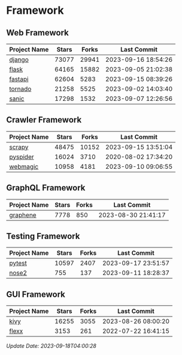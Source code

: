 # Framework

## Web Framework
| Project Name | Stars | Forks | Last Commit |
| ------------ | ----- | ----- | ----------- |
| [django](https://github.com/django/django) | 73077 | 29941 | 2023-09-16 18:54:26 |
| [flask](https://github.com/pallets/flask) | 64165 | 15882 | 2023-09-05 21:02:38 |
| [fastapi](https://github.com/tiangolo/fastapi) | 62604 | 5283 | 2023-09-15 08:39:26 |
| [tornado](https://github.com/tornadoweb/tornado) | 21258 | 5525 | 2023-09-02 14:03:40 |
| [sanic](https://github.com/sanic-org/sanic) | 17298 | 1532 | 2023-09-07 12:26:56 |

## Crawler Framework
| Project Name | Stars | Forks | Last Commit |
| ------------ | ----- | ----- | ----------- |
| [scrapy](https://github.com/scrapy/scrapy) | 48475 | 10152 | 2023-09-15 13:51:04 |
| [pyspider](https://github.com/binux/pyspider) | 16024 | 3710 | 2020-08-02 17:34:20 |
| [webmagic](https://github.com/code4craft/webmagic) | 10958 | 4181 | 2023-09-10 09:06:55 |

## GraphQL Framework
| Project Name | Stars | Forks | Last Commit |
| ------------ | ----- | ----- | ----------- |
| [graphene](https://github.com/graphql-python/graphene) | 7778 | 850 | 2023-08-30 21:41:17 |

## Testing Framework
| Project Name | Stars | Forks | Last Commit |
| ------------ | ----- | ----- | ----------- |
| [pytest](https://github.com/pytest-dev/pytest) | 10597 | 2407 | 2023-09-17 23:51:57 |
| [nose2](https://github.com/nose-devs/nose2) | 755 | 137 | 2023-09-11 18:28:37 |

## GUI Framework
| Project Name | Stars | Forks | Last Commit |
| ------------ | ----- | ----- | ----------- |
| [kivy](https://github.com/kivy/kivy) | 16255 | 3055 | 2023-08-26 08:00:20 |
| [flexx](https://github.com/flexxui/flexx) | 3153 | 261 | 2022-07-22 16:41:15 |

*Update Date: 2023-09-18T04:00:28*